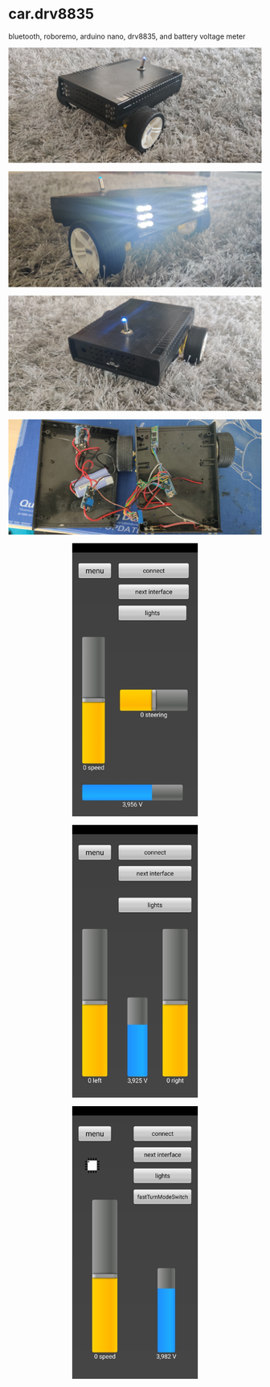 # car.drv8835
bluetooth, roboremo, arduino nano, drv8835, and battery voltage meter

<p align="center">
<img src="https://github.com/polihedron/car.drv8835/blob/master/pictures/front.jpg" alt="front"/>
</p>
<p align="center">
<img src="https://github.com/polihedron/car.drv8835/blob/master/pictures/front.lights.jpg" alt="front lights"/>
</p>

<p align="center">
<img src="https://github.com/polihedron/car.drv8835/blob/master/pictures/back.jpg" alt="back"/>
</p>


<p align="center">
<img src="https://github.com/polihedron/car.drv8835/blob/master/pictures/inside.jpg" alt="inside"/>
</p>

<p align="center">
<img src="https://github.com/polihedron/car.drv8835/blob/master/pictures/interface3.jpg" alt="interface3" width="250">
</p>
<p align="center">
<img src="https://github.com/polihedron/car.drv8835/blob/master/pictures/interface2.jpg" alt="interface2" width="250">
</p>
<p align="center">
<img src="https://github.com/polihedron/car.drv8835/blob/master/pictures/interface1.jpg" alt="interface1" width="250">
</p>
